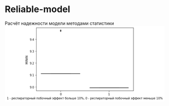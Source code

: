 # Reliable-model
Расчёт надежности модели методами статистики
![alt tag](https://github.com/Chertoganov/Reliable-model/blob/main/boxplot.png "Описание будет тут")​
